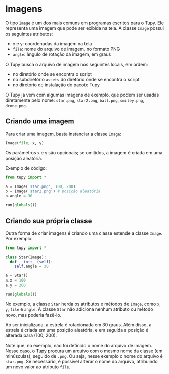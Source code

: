 # Imagens

O tipo `Image` é um dos mais comuns em programas escritos para o Tupy. Ele representa uma imagem que pode ser exibida na tela. A classe `Image` possui os seguintes atributos:

- `x` e `y`: coordenadas da imagem na tela
- `file`: nome do arquivo de imagem, no formato PNG
- `angle`: ângulo de rotação da imagem, em graus

O Tupy busca o arquivo de imagem nos seguintes locais, em ordem:

- no diretório onde se encontra o script
- no subdiretório `assets` do diretório onde se encontra o script
- no diretório de instalação do pacote Tupy

O Tupy já vem com algumas imagens de exemplo, que podem ser usadas diretamente pelo nome: `star.png`, `star2.png`, `ball.png`, `smiley.png`, `drone.png`.

## Criando uma imagem

Para criar uma imagem, basta instanciar a classe `Image`:

```python
Image(file, x, y)
```

Os parâmetros `x` e `y` são opcionais; se omitidos, a imagem é criada em uma posição aleatória.

Exemplo de código:

```python
from tupy import *

a = Image('star.png', 100, 200)
b = Image('star2.png') # posição aleatória
b.angle = 30

run(globals())
```

## Criando sua própria classe

Outra forma de criar imagens é criando uma classe estende a classe `Image`. Por exemplo:

```python
from tupy import *

class Star(Image):
  def __init__(self):
    self.angle = 30

a = Star()
a.x = 100
a.y = 200

run(globals())
```

No exemplo, a classe `Star` herda os atributos e métodos de `Image`, como `x`, `y`, `file` e `angle`. A classe `Star` não adiciona nenhum atributo ou método novo, mas poderia fazê-lo.

Ao ser inicializada, a estrela é rotacionada em 30 graus. Além disso, a estrela é criada em uma posição aleatória, e em seguida a posição é alterada para (100, 200).

Note que, no exemplo, não foi definido o nome do arquivo de imagem. Nesse caso, o Tupy procura um arquivo com o mesmo nome da classe (em minúsculas), seguido de `.png`. Ou seja, nesse exemplo o nome do arquivo é `star.png`. Se necessário, é possível alterar o nome do arquivo, atribuindo um novo valor ao atributo `file`.
